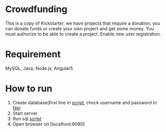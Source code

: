 # Crowdfunding
This is a copy of Kickstarter, we have projects that require a donation, you can
donate funds or create your own project and get some money. You must authorize to be able to create a project. Enable new user registration. 
# Requirement
MySQL, Java, Node.js, Angular5 

# How to run
1. Create database(first line in [script](https://github.com/npilipovic86/Crowdfunding/blob/master/Server/sql/db-init.sql),
check username and password in [file](https://github.com/npilipovic86/Crowdfunding/blob/master/Server/src/main/resources/application.properties))
2. Start server
3. Run sql [script](https://github.com/npilipovic86/Crowdfunding/blob/master/Server/sql/db-init.sql)
4. Open browser on [localhost:8080]

